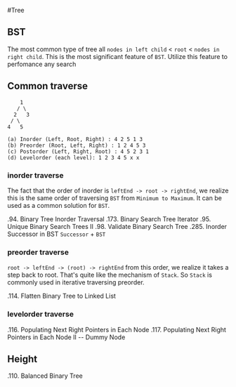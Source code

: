 
#Tree 

## BST
The most common type of tree all `nodes in left child` < `root` < `nodes in right child`. This is the most significant feature of `BST`. Utilize this feature to perfomance any search  

## Common traverse    
```
    1
   / \
  2   3
 / \
4   5

(a) Inorder (Left, Root, Right) : 4 2 5 1 3
(b) Preorder (Root, Left, Right) : 1 2 4 5 3
(c) Postorder (Left, Right, Root) : 4 5 2 3 1
(d) Levelorder (each level): 1 2 3 4 5 x x

```

### inorder traverse
The fact that the order of inorder is `leftEnd -> root -> rightEnd`, we realize this is the same order of traversing `BST` from `Minimum to Maximum`. It can be used as a common solution for `BST`.

.94.  Binary Tree Inorder Traversal
.173. Binary Search Tree Iterator
.95.  Unique Binary Search Trees II
.98.  Validate Binary Search Tree
.285. Inorder Successor in BST  `Successor` + `BST`


### preorder traverse
`root -> leftEnd -> (root) -> rightEnd` from this order, we realize it takes a step back to root. That's quite like the mechanism of `Stack`. So `Stack` is commonly used in iterative traversing preorder.

.114. Flatten Binary Tree to Linked List

### levelorder traverse
.116. Populating Next Right Pointers in Each Node
.117. Populating Next Right Pointers in Each Node II -- Dummy Node

## Height
.110. Balanced Binary Tree